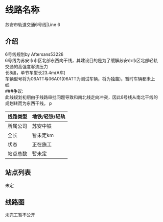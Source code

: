 # 线路名称
苏安市轨道交通6号线|Line 6

## 介绍
6号线规划by Aftersans53228  
6号线为苏安市市区北部东西向干线，其建设目的是为了缓解苏安市市区北部轻轨交通的高强度客流压力  
长8编，单节车型长23.4m(A车)  
车辆型号将为06ATT与06A01(06ATT为测试车辆，将为独苗)，暂时车辆都未上线  
###争议:  
此线规划初期由于线路审批问题导致和南北线走向冲突，因此6号线从南北干线的规划转而为东西干线。  p

|线路类型|地铁/轻铁/轻轨|
|-----------|-----------|
|所属公司|苏安中铁|
|全长|暂未定km|
|状态|正在施工|
|站点总数|暂未定|
 
## 站点列表  
未定  

## 线路图

未完工暂不公开  

